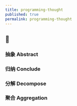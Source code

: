 ```yaml
---
title: programming-thought
published: true
permalink: programming-thought
---
```


## 🎨
### 抽象 Abstract
### 归纳 Conclude
### 分解 Decompose
### 聚合 Aggregation